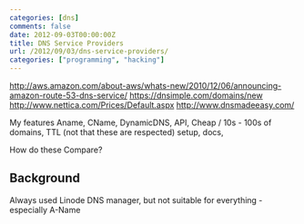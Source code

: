 ```yaml
---
categories: [dns]
comments: false
date: 2012-09-03T00:00:00Z
title: DNS Service Providers
url: /2012/09/03/dns-service-providers/
categories: ["programming", "hacking"]
---
```


http://aws.amazon.com/about-aws/whats-new/2010/12/06/announcing-amazon-route-53-dns-service/
https://dnsimple.com/domains/new
http://www.nettica.com/Prices/Default.aspx
http://www.dnsmadeeasy.com/

My features
Aname, CName, DynamicDNS, API, Cheap / 10s - 100s of domains, TTL (not that these are respected)
setup, docs,

How do these Compare?

Background
---

Always used Linode DNS manager, but not suitable for everything - especially A-Name
